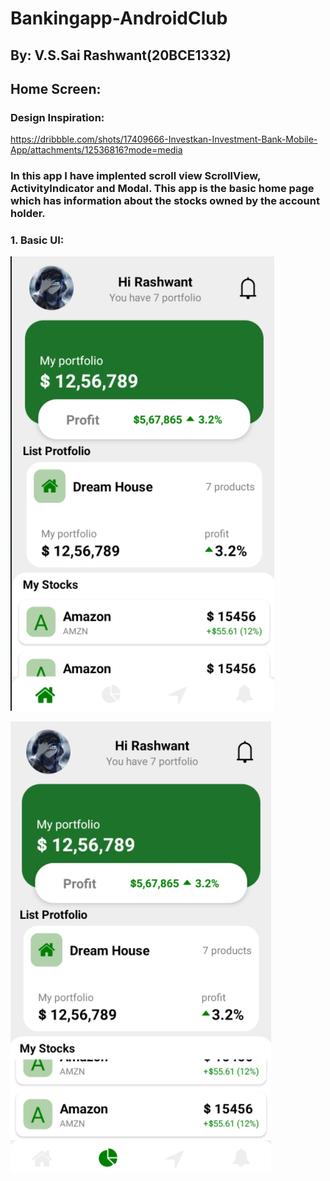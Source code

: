 # Bankingapp-AndroidClub
## By: V.S.Sai Rashwant(20BCE1332)

## Home Screen:
### Design Inspiration: 
https://dribbble.com/shots/17409666-Investkan-Investment-Bank-Mobile-App/attachments/12536816?mode=media
### In this app I have implented scroll view ScrollView, ActivityIndicator and Modal. This app is the basic home page which has information about the stocks owned by the account holder.
### 1. Basic UI:

 ![](Investment-Mobile-UI-main/ss/S1.png ) 
 
 
 
 
 ![](Investment-Mobile-UI-main/ss/S2.png ) 


